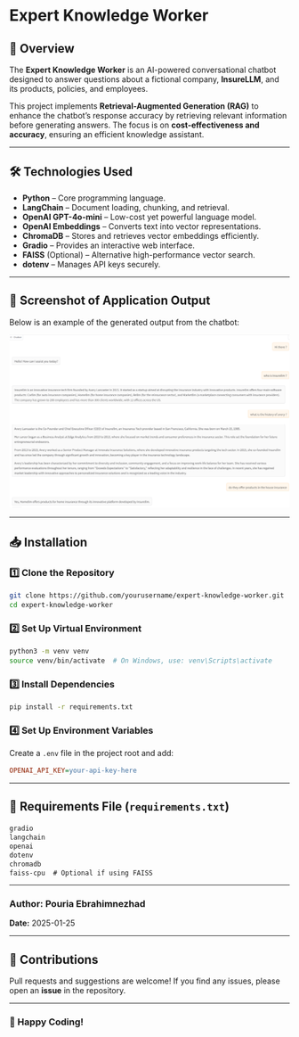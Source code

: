 # Expert Knowledge Worker

## 📌 Overview

The **Expert Knowledge Worker** is an AI-powered conversational chatbot designed to answer questions about a fictional company, **InsureLLM**, and its products, policies, and employees.

This project implements **Retrieval-Augmented Generation (RAG)** to enhance the chatbot’s response accuracy by retrieving relevant information before generating answers. The focus is on **cost-effectiveness and accuracy**, ensuring an efficient knowledge assistant.

---

## 🛠️ Technologies Used

- **Python** – Core programming language.
- **LangChain** – Document loading, chunking, and retrieval.
- **OpenAI GPT-4o-mini** – Low-cost yet powerful language model.
- **OpenAI Embeddings** – Converts text into vector representations.
- **ChromaDB** – Stores and retrieves vector embeddings efficiently.
- **Gradio** – Provides an interactive web interface.
- **FAISS** (Optional) – Alternative high-performance vector search.
- **dotenv** – Manages API keys securely.

---

## 📸 Screenshot of Application Output

Below is an example of the generated output from the chatbot:

![Output Example](images/output.png)

---

## 📥 Installation

### 1️⃣ Clone the Repository

```bash
git clone https://github.com/yourusername/expert-knowledge-worker.git
cd expert-knowledge-worker
```

### 2️⃣ Set Up Virtual Environment

```bash
python3 -m venv venv
source venv/bin/activate  # On Windows, use: venv\Scripts\activate
```

### 3️⃣ Install Dependencies

```bash
pip install -r requirements.txt
```

### 4️⃣ Set Up Environment Variables

Create a `.env` file in the project root and add:

```ini
OPENAI_API_KEY=your-api-key-here
```

---

## 📑 Requirements File (`requirements.txt`)

```text
gradio
langchain
openai
dotenv
chromadb
faiss-cpu  # Optional if using FAISS
```
---

### Author: Pouria Ebrahimnezhad

**Date:** 2025-01-25

---

## 🤝 Contributions

Pull requests and suggestions are welcome! If you find any issues, please open an **issue** in the repository.

---

### 🚀 Happy Coding!
